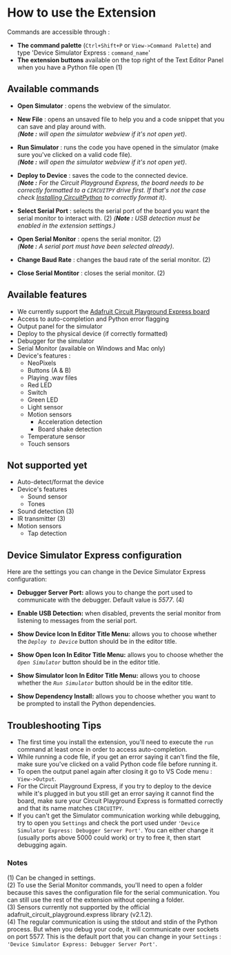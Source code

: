 # How to use the Extension

Commands are accessible through :

- **The command palette** (`Ctrl+Shift+P` or `View->Command Palette`) and type 'Device Simulator Express : `command_name`'
- **The extension buttons** available on the top right of the Text Editor Panel when you have a Python file open (1)

## Available commands

- **Open Simulator** : opens the webview of the simulator.

- **New File** : opens an unsaved file to help you and a code snippet that you can save and play around with.  
  _(**Note :** will open the simulator webview if it's not open yet)_.

- **Run Simulator** : runs the code you have opened in the simulator (make sure you've clicked on a valid code file).  
  _(**Note :** will open the simulator webview if it's not open yet)_.

- **Deploy to Device** : saves the code to the connected device.  
  _(**Note :** For the Circuit Playground Express, the board needs to be correctly formatted to a `CIRCUITPY` drive first. If that's not the case check [Installing CircuitPython](https://learn.adafruit.com/welcome-to-circuitpython/installing-circuitpython) to correctly format it)_.

* **Select Serial Port** : selects the serial port of the board you want the serial monitor to interact with. (2)
  _(**Note :** USB detection must be enabled in the extension settings.)_

* **Open Serial Monitor** : opens the serial monitor. (2)  
  _(**Note :** A serial port must have been selected already)_.

* **Change Baud Rate** : changes the baud rate of the serial monitor. (2)

* **Close Serial Montitor** : closes the serial monitor. (2)

## Available features

- We currently support the [Adafruit Circuit Playground Express board](https://www.adafruit.com/product/3333)
- Access to auto-completion and Python error flagging
- Output panel for the simulator
- Deploy to the physical device (if correctly formatted)
- Debugger for the simulator
- Serial Monitor (available on Windows and Mac only)
- Device's features :
  - NeoPixels
  - Buttons (A & B)
  - Playing .wav files
  - Red LED
  - Switch
  - Green LED
  - Light sensor
  - Motion sensors
    - Acceleration detection
    - Board shake detection
  - Temperature sensor
  - Touch sensors

## Not supported yet

- Auto-detect/format the device
- Device's features
  - Sound sensor
  - Tones
- Sound detection (3)
- IR transmitter (3)
- Motion sensors
  - Tap detection

## Device Simulator Express configuration

Here are the settings you can change in the Device Simulator Express configuration:

- **Debugger Server Port:** allows you to change the port used to communicate with the debugger. Default value is _5577_. (4)

- **Enable USB Detection:** when disabled, prevents the serial monitor from listening to messages from the serial port.

- **Show Device Icon In Editor Title Menu:** allows you to choose whether the _`Deploy to Device`_ button should be in the editor title.

- **Show Open Icon In Editor Title Menu:** allows you to choose whether the _`Open Simulator`_ button should be in the editor title.

- **Show Simulator Icon In Editor Title Menu:** allows you to choose whether the _`Run Simulator`_ button should be in the editor title.

- **Show Dependency Install:** allows you to choose whether you want to be prompted to install the Python dependencies.

## Troubleshooting Tips

- The first time you install the extension, you'll need to execute the `run` command at least once in order to access auto-completion.
- While running a code file, if you get an error saying it can't find the file, make sure you've clicked on a valid Python code file before running it.
- To open the output panel again after closing it go to VS Code menu : `View->Output`.
- For the Circuit Playground Express, if you try to deploy to the device while it's plugged in but you still get an error saying it cannot find the board, make sure your Circuit Playground Express is formatted correctly and that its name matches `CIRCUITPY`.
- If you can't get the Simulator communication working while debugging, try to open you `Settings` and check the port used under `'Device Simulator Express: Debugger Server Port'`. You can either change it (usually ports above 5000 could work) or try to free it, then start debugging again.

### Notes

(1) Can be changed in settings.  
(2) To use the Serial Monitor commands, you'll need to open a folder because this saves the configuration file for the serial communication. You can still use the rest of the extension without opening a folder.  
(3) Sensors currently not supported by the official adafruit_circuit_playground.express library (v2.1.2).  
(4) The regular communication is using the stdout and stdin of the Python process. But when you debug your code, it will communicate over sockets on port 5577. This is the default port that you can change in your `Settings` : `'Device Simulator Express: Debugger Server Port'`.
